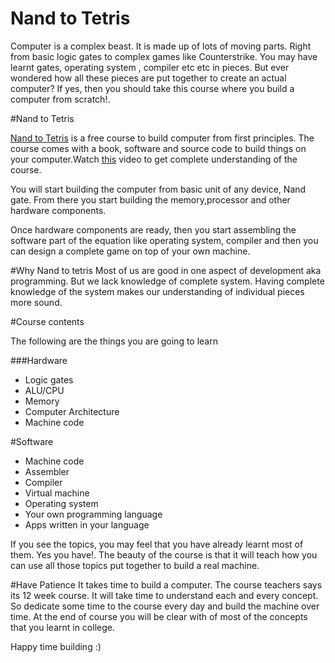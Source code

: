 # Nand to Tetris

Computer is a complex beast. It is made up of lots of moving parts. Right from basic logic gates to complex games like Counterstrike. You may have learnt gates, operating system , compiler etc etc in pieces. But ever wondered how all these pieces are put together to create an actual computer? If yes, then you should take this course where you build a computer from scratch!.

#Nand to Tetris

[Nand to Tetris](http://www.nand2tetris.org/) is a free course to build computer from first principles. The course comes with a book, software and source code to build things on your computer.Watch [this](https://www.youtube.com/watch?v=IlPj5Rg1y2w) video to get complete understanding of the course.

You will start building the computer from basic unit of any device, Nand gate. From there you start building the memory,processor and other hardware components.

Once hardware components are ready, then you start assembling the software part of the equation like operating system, compiler and then you can design a complete game on top of your own machine.

#Why Nand to tetris
Most of us are good in one aspect of development aka programming. But we lack knowledge of complete system. Having complete knowledge of the system makes our understanding of individual pieces more sound.

#Course contents

The following are the things you are going to learn

###Hardware

* Logic gates
* ALU/CPU
* Memory
* Computer Architecture
* Machine code


#Software
 * Machine code
 * Assembler
 * Compiler
 * Virtual machine
 * Operating system
 * Your own programming language
 * Apps written in your language

If you see the topics, you may feel that you have already learnt most of them. Yes you have!. The beauty of the course is that it will teach how you can use all those topics put together to build a real machine.

#Have Patience
It takes time to build a computer. The course teachers says its 12 week course. It will take time to understand each and every concept. So dedicate some time to the course every day and build the machine over time. At the end of course you will be clear with of most of the concepts that you learnt in college.

Happy time building :)








